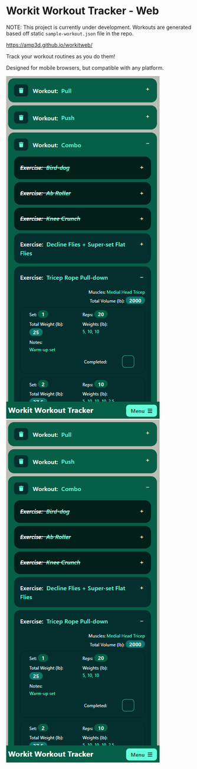 # Workit Workout Tracker - Web

NOTE: This project is currently under development. Workouts are generated based off static `sample-workout.json` file in the repo.

https://amp3d.github.io/workitweb/

Track your workout routines as you do them!

Designed for mobile browsers, but compatible with any platform.

![Preview](https://raw.githubusercontent.com/AMP3D/workitweb/main/src/assets/preview.PNG)
![Preview](https://raw.githubusercontent.com/AMP3D/workitweb/main/src/assets/preview.PNG)
